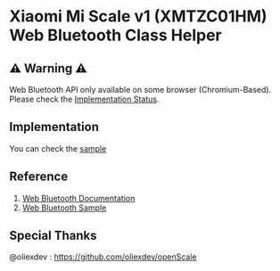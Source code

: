 # Xiaomi Mi Scale v1 (XMTZC01HM) Web Bluetooth Class Helper

## ⚠ Warning ⚠
Web Bluetooth API only available on some browser (Chromium-Based). Please check the [Implementation Status](https://github.com/WebBluetoothCG/web-bluetooth/blob/gh-pages/implementation-status.md).


## Implementation
You can check the [sample](/sample/index.html)

## Reference
1. [Web Bluetooth Documentation](https://webbluetoothcg.github.io/web-bluetooth/)
2. [Web Bluetooth Sample](https://googlechrome.github.io/samples/web-bluetooth/index.html)

## Special Thanks
@oliexdev : https://github.com/oliexdev/openScale